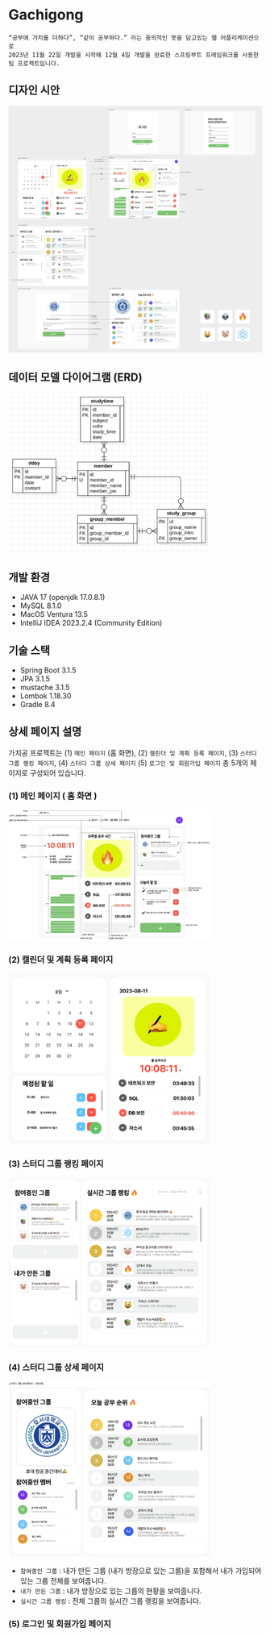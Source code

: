 # Gachigong

```
“공부에 가치를 더하다”, “같이 공부하다.” 라는 중의적인 뜻을 담고있는 웹 어플리케이션으로
2023년 11월 22일 개발을 시작해 12월 4일 개발을 완료한 스프링부트 프레임워크를 사용한
팀 프로젝트입니다.
```

## 디자인 시안
<img src="./img/gachigong.png" />

## 데이터 모델 다이어그램 (ERD)
<img width="400" src="./img/erd.png" />

## 개발 환경
- JAVA 17 (openjdk 17.0.8.1)
- MySQL 8.1.0
- MacOS Ventura 13.5
- IntelliJ IDEA 2023.2.4 (Community Edition)

## 기술 스택
- Spring Boot 3.1.5
- JPA 3.1.5
- mustache 3.1.5
- Lombok 1.18.30
- Gradle 8.4

## 상세 페이지 설명
가치공 프로젝트는 (1) `메인 페이지` (홈 화면), (2) `캘린더 및 계획 등록 페이지`, (3) `스터디 그룹 랭킹 페이지`, (4) `스터디 그룹 상세 페이지` (5) `로그인 및 회원가입 페이지` 총 5개의 페이지로 구성되어 있습니다.
### (1) 메인 페이지 ( 홈 화면 )
<img width="400" src="./img/gachigong_main.png" />

### (2) 캘린더 및 계획 등록 페이지
<img width="400" src="./img/gachigong_calendar.png" />

### (3) 스터디 그룹 랭킹 페이지
<img width="400" src="./img/gachigong_group.png" />

### (4) 스터디 그룹 상세 페이지
<img width="400" src="./img/gachigong_detail_group.png" />

* `참여중인 그룹` : 내가 만든 그룹 (내가 방장으로 있는 그룹)을 포함해서 내가 가입되어있는 그룹 전체를 보여줍니다.
* `내가 만든 그룹` : 내가 방장으로 있는 그룹의 현황을 보여줍니다.
* `실시간 그룹 랭킹` : 전체 그룹의 실시간 그룹 랭킹을 보여줍니다.

### (5) 로그인 및 회원가입 페이지